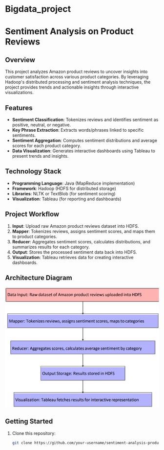 # Bigdata_project

# Sentiment Analysis on Product Reviews

## Overview
This project analyzes Amazon product reviews to uncover insights into customer satisfaction across various product categories. By leveraging Hadoop's distributed processing and sentiment analysis techniques, the project provides trends and actionable insights through interactive visualizations.

## Features
- **Sentiment Classification**: Tokenizes reviews and identifies sentiment as positive, neutral, or negative.
- **Key Phrase Extraction**: Extracts words/phrases linked to specific sentiments.
- **Sentiment Aggregation**: Computes sentiment distributions and average scores for each product category.
- **Data Visualization**: Generates interactive dashboards using Tableau to present trends and insights.

## Technology Stack
- **Programming Language**: Java (MapReduce implementation)
- **Framework**: Hadoop (HDFS for distributed storage)
- **Libraries**: NLTK or TextBlob (for sentiment scoring)
- **Visualization**: Tableau (for reporting and dashboards)

## Project Workflow
1. **Input**: Upload raw Amazon product reviews dataset into HDFS.
2. **Mapper**: Tokenizes reviews, assigns sentiment scores, and maps them to product categories.
3. **Reducer**: Aggregates sentiment scores, calculates distributions, and summarizes results for each category.
4. **Output**: Stores the processed sentiment data back into HDFS.
5. **Visualization**: Tableau retrieves data for creating interactive dashboards.

## Architecture Diagram
![Architecture Diagram](architecture_diagram.png)

## Getting Started
1. Clone this repository:
   ```bash
   git clone https://github.com/your-username/sentiment-analysis-product-reviews.git
